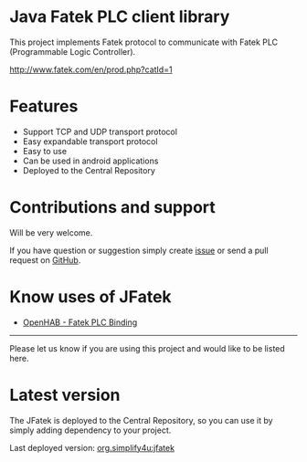 Java Fatek PLC client library
=============================
This project implements Fatek protocol to communicate with Fatek PLC (Programmable Logic Controller).

http://www.fatek.com/en/prod.php?catId=1

Features
========

 * Support TCP and UDP transport protocol
 * Easy expandable transport protocol
 * Easy to use
 * Can be used in android applications
 * Deployed to the Central Repository

Contributions and support
=========================

Will be very welcome.

If you have question or suggestion simply create [issue](https://github.com/s4u/jfatek/issues)
or send a pull request on [GitHub](https://github.com/s4u/jfatek).

Know uses of JFatek
====================

* [OpenHAB - Fatek PLC Binding](http://docs.openhab.org/addons/bindings.html)

---

Please let us know if you are using this project and would like to be listed here.

Latest version
==============

The JFatek is deployed to the Central Repository, so you can use it by simply adding dependency to your project.

Last deployed version:
[org.simplify4u:jfatek](http://search.maven.org/#search|ga|1|g:org.simplify4u%20a:jfatek)
